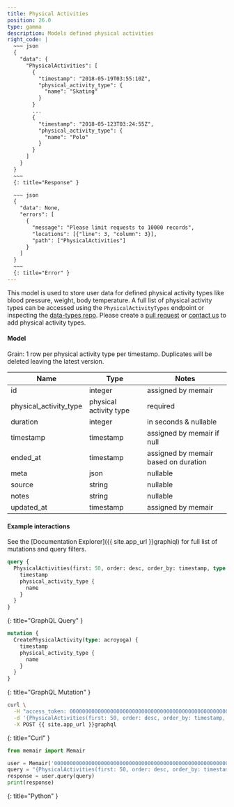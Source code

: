 ```yaml
---
title: Physical Activities
position: 26.0
type: gamma
description: Models defined physical activities
right_code: |
  ~~~ json
  {
    "data": {
      "PhysicalActivities": [
        {
          "timestamp": "2018-05-19T03:55:10Z",
          "physical_activity_type": {
            "name": "Skating"
          }
        }
        ...
        {
          "timestamp": "2018-05-123T03:24:55Z",
          "physical_activity_type": {
            "name": "Polo"
          }
        }
      ]
    }
  }
  ~~~
  {: title="Response" }

  ~~~ json
  {
    "data": None,
    "errors": [
      {
        "message": "Please limit requests to 10000 records",
        "locations": [{"line": 3, "column": 3}],
        "path": ["PhysicalActivities"]
      }
    ]
  }
  ~~~
  {: title="Error" }
---
```


This model is used to store user data for defined physical activity types like blood pressure, weight, body temperature. A full list of physical activity types can be accessed using the `PhysicalActivityTypes` endpoint or inspecting the [data-types repo](https://github.com/memair/data-types/blob/master/physical_activity_types.yml). Please create a [pull request](https://github.com/memair/data-types/blob/master/physical_activity_types.yml) or [contact us](https://blog.memair.com/community/contact) to add physical activity types.

#### Model

Grain: 1 row per physical activity type per timestamp. Duplicates will be deleted leaving the latest version.

| Name | Type | Notes |
|-------|--------|---------|
| id | integer | assigned by memair |
| physical_activity_type | physical activity type | required |
| duration | integer | in seconds & nullable |
| timestamp | timestamp | assigned by memair if null |
| ended_at | timestamp | assigned by memair based on duration |
| meta | json | nullable |
| source | string | nullable |
| notes | string | nullable |
| updated_at | timestamp | assigned by memair |

#### Example interactions

See the [Documentation Explorer]({{ site.app_url }}graphiql) for full list of mutations and query filters.

~~~ graphql
query {
  PhysicalActivities(first: 50, order: desc, order_by: timestamp, type: all) {
    timestamp
    physical_activity_type {
      name
    }
  }
}
~~~
{: title="GraphQL Query" }

~~~ graphql
mutation {
  CreatePhysicalActivity(type: acroyoga) {
    timestamp
    physical_activity_type {
      name
    }
  }
}
~~~
{: title="GraphQL Mutation" }

~~~ bash
curl \
  -H "access_token: 0000000000000000000000000000000000000000000000000000000000000000" \
  -d '{PhysicalActivities(first: 50, order: desc, order_by: timestamp, type: all) {timestamp, physical_activity_type {name}}}' \
  -X POST {{ site.app_url }}graphql
~~~
{: title="Curl" }

~~~ python
from memair import Memair

user = Memair('0000000000000000000000000000000000000000000000000000000000000000')
query = "{PhysicalActivities(first: 50, order: desc, order_by: timestamp, type: all) {timestamp, physical_activity_type {name}}}"
response = user.query(query)
print(response)
~~~
{: title="Python" }
